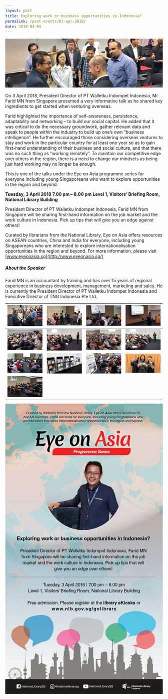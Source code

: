 ```yaml
---
layout: post
title: Exploring work or business opportunities in Indonesia?
permalink: /past-events/03-apr-2018/
date: 2018-04-03
---
```


<img src="\images\past-events\03-apr-2018\banner.jpg" alt="03-apr-2018 banner" style="width:800px;" />

On 3 April 2018, President Director of PT Walletku Indompet Indonesia, Mr Farid MN from Singapore presented a very informative talk as he shared key ingredients to get started when venturing overseas.

Farid highlighted the importance of self-awareness, persistence, adaptability and networking – to build our social capital. He added that it was critical to do the necessary groundwork, gather relevant data and speak to people within the industry to build up one’s own “business intelligence”. He further encouraged those considering overseas ventures to stay and work in the particular country for at least one year so as to gain first-hand understanding of their business and social culture, and that there was no such thing as “working remotely”. To maintain our competitive edge over others in the region, there is a need to change our mindsets as being just hard working may no longer be enough.

This is one of the talks under the Eye on Asia programme series for everyone including young Singaporeans who want to explore opportunities in the region and beyond.



**Tuesday, 3 April 2018**
**7.00 pm – 8.00 pm**
**Level 1, Visitors’ Briefing Room, National Library Building**

President Director of PT Walletku Indompet Indonesia, Farid MN from Singapore will be sharing first-hand information on the job market and the work culture in Indonesia. Pick up tips that will give you an edge against others!

Curated by librarians from the National Library, Eye on Asia offers resources on ASEAN countries, China and India for everyone, including young Singaporeans who are interested to explore internationalisation opportunities in the region and beyond. For more information, please visit [www.eyeonasia.sg](http://www.eyeonasia.sg/)



##### **About the Speaker**

Farid MN is an accountant by training and has over 15 years of regional experience in business development, management, marketing and sales. He is currently the President Director of PT Walletku Indompet Indonesia and Executive Director of TNG Indonesia Pte Ltd.

| <a href="\images\past-events\03-Apr-2018\image-1.jpg"><img src="\images\past-events\03-Apr-2018\image-1.jpg" style="width:200px;" /></a> | <a href="\images\past-events\03-Apr-2018\image-2.jpg"><img src="\images\past-events\03-Apr-2018\image-2.jpg" style="width:200px;" /></a> | <a href="\images\past-events\03-Apr-2018\image-3.jpg"><img src="\images\past-events\03-Apr-2018\image-3.jpg" style="width:200px;" /></a> | <a href="\images\past-events\03-Apr-2018\image-4.jpg"><img src="\images\past-events\03-Apr-2018\image-4.jpg" style="width:200px;" /></a> |
| ------------------------------------------------------------ | ------------------------------------------------------------ | ------------------------------------------------------------ | ------------------------------------------------------------ |
| <a href="\images\past-events\03-Apr-2018\image-5.jpg"><img src="\images\past-events\03-Apr-2018\image-5.jpg" style="width:200px;" /></a> | <a href="\images\past-events\03-Apr-2018\image-6.jpg"><img src="\images\past-events\03-Apr-2018\image-6.jpg" style="width:200px;" /></a> | <a href="\images\past-events\03-Apr-2018\image-7.jpg"><img src="\images\past-events\03-Apr-2018\image-7.jpg" style="width:200px;" /></a> | <a href="\images\past-events\03-Apr-2018\image-8.jpg"><img src="\images\past-events\03-Apr-2018\image-8.jpg" style="width:200px;" /></a> |
| <a href="\images\past-events\03-Apr-2018\image-9.jpg"><img src="\images\past-events\03-Apr-2018\image-9.jpg" style="width:200px;" /></a> | <a href="\images\past-events\03-Apr-2018\image-10.jpg"><img src="\images\past-events\03-Apr-2018\image-10.jpg" style="width:200px;" /></a> | <a href="\images\past-events\03-Apr-2018\image-11.jpg"><img src="\images\past-events\03-Apr-2018\image-11.jpg" style="width:200px;" /></a> | <a href="\images\past-events\03-Apr-2018\image-12.jpg"><img src="\images\past-events\03-Apr-2018\image-12.jpg" style="width:200px;" /></a> |
| <a href="\images\past-events\03-Apr-2018\image-13.jpg"><img src="\images\past-events\03-Apr-2018\image-13.jpg" style="width:200px;" /></a> |                                                              |                                                              |                                                              |


<img src="\images\past-events\03-Apr-2018\edm.jpg" style="width:650px;" />

